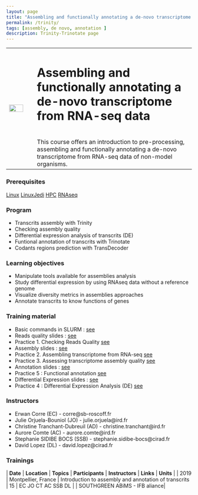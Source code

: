 ```yaml
---
layout: page
title: "Assembling and functionally annotating a de-novo transcriptome from RNA-seq data"
permalink: /trinity/
tags: [assembly, de novo, annotation ]
description: Trinity-Trinotate page
---
```

<table class="table-contact">
<tr>
<td width="15%"><img width="80%" src="{{ site.url }}/images/TrinotateLogo.png" alt="" />
</td>
<td>
<h1> Assembling and functionally annotating a de-novo transcriptome from RNA-seq data </h1><br />
This course offers an introduction to pre-processing, assembling and functionally annotating a de-novo transcriptome from RNA-seq data of non-model organisms.
</td>
</tr>
</table>

### Prerequisites
[Linux](https://southgreenplatform.github.io/trainings/linux/)
[LinuxJedi](https://southgreenplatform.github.io/trainings/linuxJedi/)
[HPC](https://southgreenplatform.github.io/trainings/HPC/)
[RNAseq](https://southgreenplatform.github.io/trainings/rnaseq/)


<div id="colonne1">
<h3>Program</h3>
<ul>
<li> Transcrits assembly with Trinity  </li>
<li> Checking assembly quality  </li>
<li> Differential expression analysis of transcrits (DE)  </li>
<li> Funtional annotation of transcrits with Trinotate </li> 
<li> Codants regions prediction with TransDecoder </li>
</ul>
</div>

<div id="colonne2">
<h3>Learning objectives</h3>
<ul>
<li> Manipulate tools available for assemblies analysis </li>
<li> Study differential expression by using RNAseq data without a reference genome </li>
<li> Visualize diversity metrics in assemblies approaches </li>
<li> Annotate transcrits to know functions of genes  </li>
</ul>
</div>


<div id="colonne3">
<h3>Training material</h3>
<ul>
<li>Basic commands in SLURM : <a target="_blank" href="{{ site.url }}/slurm/">see</a></li>   
<li>Reads quality slides : <a target="_blank" href="{{ site.url }}/files/cleaning_2019.pdf">see</a></li>
<li>Practice 1. Checking Reads Quality <a target="_blank" href="{{ site.url }}/trinityTrinotate/TP-trinity/#practice-1">see</a> </li>
<li>Assembly slides : <a target="_blank" href="{{ site.url }}/files/trinity_2019.pdf">see</a></li>
<li>Practice 2. Assembling transcriptome from RNA-seq <a target="_blank" href="{{ site.url }}/trinityTrinotate/TP-trinity/#practice-2">see</a> </li>
<li>Practice 3. Assessing transcriptome assembly quality <a target="_blank" href="{{ site.url }}/trinityTrinotate/TP-trinity/#practice-3">see</a> </li>
<li>Annotation slides : <a target="_blank" href="{{ site.url }}/files/trinotate_2019.pdf">see</a></li>
<li>Practice 5 : Functional annotation <a target="_blank" href="{{ site.url }}/trinityTrinotate/TP-annotation">see</a> </li>
<li>Differential Expression slides : <a target="_blank" href="{{ site.url }}/files/de_2019.pdf">see</a></li>
<li>Practice 4 : Differential Expression Analysis (DE) <a target="_blank" href="{{ site.url }}/trinityTrinotate/TP-trinity/#practice-4">see</a> </li>
</ul>
</div>

<div id="nextInline" class="clearfix">
<h3>Instructors</h3>
<ul>
    <li> Erwan Corre (EC) - corre@sb-roscoff.fr </li>
    <li> Julie Orjuela-Bouniol (JO) - julie.orjuela@ird.fr</li> 
    <li> Christine Tranchant-Dubreuil (AD) - christine.tranchant@ird.fr </li>
    <li> Aurore Comte (AC) - aurore.comte@ird.fr</li>
    <li> Stephanie SIDIBE BOCS (SSB) -  stephanie.sidibe-bocs@cirad.fr </li>
    <li> David Lopez (DL) -  david.lopez@cirad.fr </li>
</ul>
</div>

### Trainings
 
| **Date** | **Location** | **Topics** | **Participants** | **Instructors** | **Links** | **Units** |
| 2019 | Montpellier, France |  Introduction to assembly and annotation of transcrits | 15 | EC JO CT AC SSB DL | | SOUTHGREEN ABiMS - IFB aliance|

